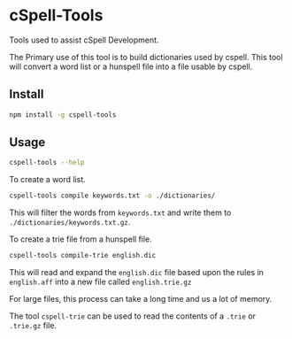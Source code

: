 # cSpell-Tools

Tools used to assist cSpell Development.

The Primary use of this tool is to build dictionaries used by cspell. This tool will convert a word list or a hunspell file into a file usable by cspell.

## Install

```sh
npm install -g cspell-tools
```

## Usage

```sh
cspell-tools --help
```

To create a word list.

```sh
cspell-tools compile keywords.txt -o ./dictionaries/
```

This will filter the words from `keywords.txt` and write them to `./dictionaries/keywords.txt.gz`.

To create a trie file from a hunspell file.

```sh
cspell-tools compile-trie english.dic
```

This will read and expand the `english.dic` file based upon the rules in `english.aff` into a new file called `english.trie.gz`

For large files, this process can take a long time and us a lot of memory.

The tool `cspell-trie` can be used to read the contents of a `.trie` or `.trie.gz` file.
